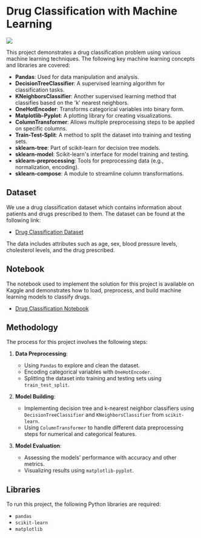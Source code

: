 # Drug Classification with Machine Learning

![](https://eos.org/wp-content/uploads/2023/01/pills-in-hand.jpg)

This project demonstrates a drug classification problem using various machine learning techniques. The following key machine learning concepts and libraries are covered:

- **Pandas**: Used for data manipulation and analysis.
- **DecisionTreeClassifier**: A supervised learning algorithm for classification tasks.
- **KNeighborsClassifier**: Another supervised learning method that classifies based on the 'k' nearest neighbors.
- **OneHotEncoder**: Transforms categorical variables into binary form.
- **Matplotlib-Pyplot**: A plotting library for creating visualizations.
- **ColumnTransformer**: Allows multiple preprocessing steps to be applied on specific columns.
- **Train-Test-Split**: A method to split the dataset into training and testing sets.
- **sklearn-tree**: Part of scikit-learn for decision tree models.
- **sklearn-model**: Scikit-learn's interface for model training and testing.
- **sklearn-preprocessing**: Tools for preprocessing data (e.g., normalization, encoding).
- **sklearn-compose**: A module to streamline column transformations.

## Dataset

We use a drug classification dataset which contains information about patients and drugs prescribed to them. The dataset can be found at the following link:

- [Drug Classification Dataset](https://www.kaggle.com/datasets/prathamtripathi/drug-classification)

The data includes attributes such as age, sex, blood pressure levels, cholesterol levels, and the drug prescribed.

## Notebook

The notebook used to implement the solution for this project is available on Kaggle and demonstrates how to load, preprocess, and build machine learning models to classify drugs.

- [Drug Classification Notebook](https://www.kaggle.com/code/ahmadsaadaldeen/ml-drug-classification/notebook)

## Methodology

The process for this project involves the following steps:

1. **Data Preprocessing**: 
   - Using `Pandas` to explore and clean the dataset.
   - Encoding categorical variables with `OneHotEncoder`.
   - Splitting the dataset into training and testing sets using `train_test_split`.

2. **Model Building**:
   - Implementing decision tree and k-nearest neighbor classifiers using `DecisionTreeClassifier` and `KNeighborsClassifier` from `scikit-learn`.
   - Using `ColumnTransformer` to handle different data preprocessing steps for numerical and categorical features.
   
3. **Model Evaluation**:
   - Assessing the models' performance with accuracy and other metrics.
   - Visualizing results using `matplotlib-pyplot`.

## Libraries

To run this project, the following Python libraries are required:

- `pandas`
- `scikit-learn`
- `matplotlib`

